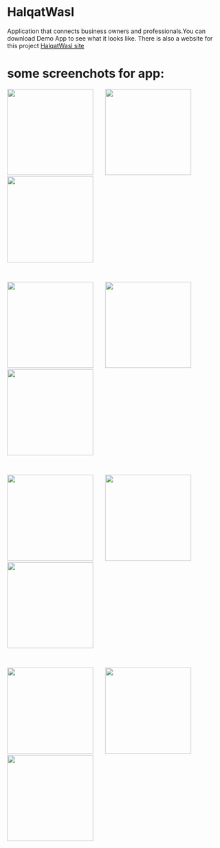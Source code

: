 # HalqatWasl

 Application that connects business owners and professionals.You can download Demo App to see what it looks like.
There is also a website for this project [HalqatWasl site](https://github.com/HalqatWasl/l9/tree/kjk)



# some screenchots for app:

<p float="left">
  <img src="https://user-images.githubusercontent.com/118615324/202890097-e9accbe8-d1eb-4d4d-aa09-ecfb8de918cd.png" width="200" hight="200"  />
  &nbsp; &nbsp; &nbsp; 
    <img src="https://user-images.githubusercontent.com/118615324/202890104-661f6aff-d6b2-4d7e-8a04-8e5b9d2a09bf.png" width="200" hight="200" />
  &nbsp; &nbsp; &nbsp; 
    <img src="https://user-images.githubusercontent.com/118615324/202890113-ce6d6c32-92c7-4cd9-9c23-fb9114fff334.png" width="200" hight="200"/>
</p>
<br>
<p float="left">
  <img src="https://user-images.githubusercontent.com/118615324/202890121-c3475e38-6438-4060-b668-1b772bd5c217.png" width="200" hight="200"  />
  &nbsp; &nbsp; &nbsp; 
    <img src="https://user-images.githubusercontent.com/118615324/202890152-978d5b6f-45a7-4dec-be4c-c8e95ad8496e.png" width="200" hight="200" />
  &nbsp; &nbsp; &nbsp; 
    <img src="https://user-images.githubusercontent.com/118615324/202890175-7b436a34-8645-4ec0-be00-b0acee0b0166.png" width="200" hight="200" />
</p>
<br>
<p float="left">
  <img src="https://user-images.githubusercontent.com/118615324/202890182-635dde31-4eca-46cc-a4f3-9221127e09a5.png" width="200" hight="200"  />
  &nbsp; &nbsp; &nbsp; 
    <img src="https://user-images.githubusercontent.com/118615324/202890223-556fb075-3cad-4877-a64c-bf1745ea7bbc.png" width="200" hight="200" />
  &nbsp; &nbsp; &nbsp; 
    <img src="https://user-images.githubusercontent.com/118615324/202890316-34fac4f9-8408-425a-88ed-9de67dded8f7.png" width="200" hight="200" />
</p>
<br>
<p float="left">
  <img src="https://user-images.githubusercontent.com/118615324/202915847-72233d72-e678-48a1-abcc-e316ea050b6f.png" width="200" hight="200"  />
  &nbsp; &nbsp; &nbsp; 
    <img src="https://user-images.githubusercontent.com/118615324/202915863-7d7feb0a-6056-441e-aec7-6aaac48c187f.png" width="200" hight="200" />
  &nbsp; &nbsp; &nbsp; 
    <img src="https://user-images.githubusercontent.com/118615324/202915893-84cf7bef-4c24-4222-8488-a423eb933517.png" width="200" hight="200" />
</p>



